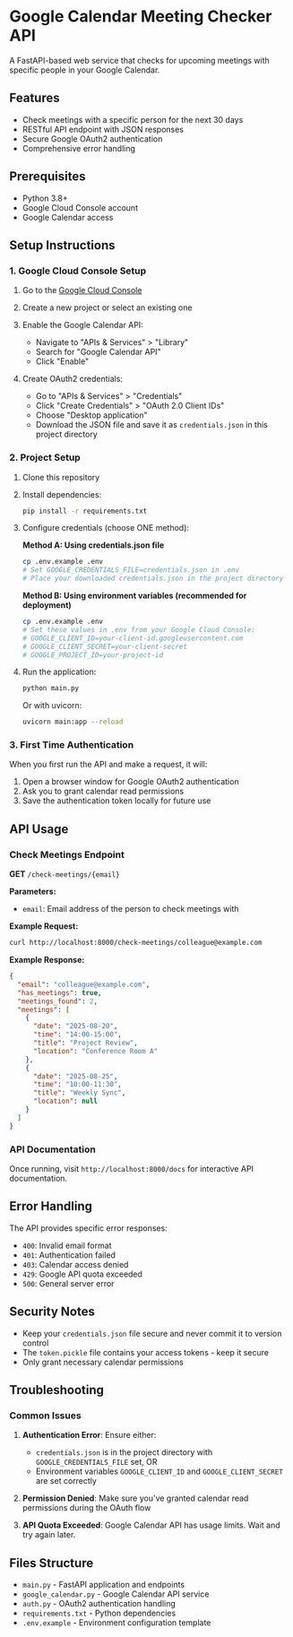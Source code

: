 # Google Calendar Meeting Checker API

A FastAPI-based web service that checks for upcoming meetings with specific people in your Google Calendar.

## Features

- Check meetings with a specific person for the next 30 days
- RESTful API endpoint with JSON responses
- Secure Google OAuth2 authentication
- Comprehensive error handling

## Prerequisites

- Python 3.8+
- Google Cloud Console account
- Google Calendar access

## Setup Instructions

### 1. Google Cloud Console Setup

1. Go to the [Google Cloud Console](https://console.cloud.google.com/)
2. Create a new project or select an existing one
3. Enable the Google Calendar API:
   - Navigate to "APIs & Services" > "Library"
   - Search for "Google Calendar API"
   - Click "Enable"

4. Create OAuth2 credentials:
   - Go to "APIs & Services" > "Credentials"
   - Click "Create Credentials" > "OAuth 2.0 Client IDs"
   - Choose "Desktop application"
   - Download the JSON file and save it as `credentials.json` in this project directory

### 2. Project Setup

1. Clone this repository
2. Install dependencies:
   ```bash
   pip install -r requirements.txt
   ```

3. Configure credentials (choose ONE method):

   **Method A: Using credentials.json file**
   ```bash
   cp .env.example .env
   # Set GOOGLE_CREDENTIALS_FILE=credentials.json in .env
   # Place your downloaded credentials.json in the project directory
   ```

   **Method B: Using environment variables (recommended for deployment)**
   ```bash
   cp .env.example .env
   # Set these values in .env from your Google Cloud Console:
   # GOOGLE_CLIENT_ID=your-client-id.googleusercontent.com
   # GOOGLE_CLIENT_SECRET=your-client-secret
   # GOOGLE_PROJECT_ID=your-project-id
   ```

4. Run the application:
   ```bash
   python main.py
   ```
   
   Or with uvicorn:
   ```bash
   uvicorn main:app --reload
   ```

### 3. First Time Authentication

When you first run the API and make a request, it will:
1. Open a browser window for Google OAuth2 authentication
2. Ask you to grant calendar read permissions
3. Save the authentication token locally for future use

## API Usage

### Check Meetings Endpoint

**GET** `/check-meetings/{email}`

**Parameters:**
- `email`: Email address of the person to check meetings with

**Example Request:**
```bash
curl http://localhost:8000/check-meetings/colleague@example.com
```

**Example Response:**
```json
{
  "email": "colleague@example.com",
  "has_meetings": true,
  "meetings_found": 2,
  "meetings": [
    {
      "date": "2025-08-20",
      "time": "14:00-15:00",
      "title": "Project Review",
      "location": "Conference Room A"
    },
    {
      "date": "2025-08-25",
      "time": "10:00-11:30",
      "title": "Weekly Sync",
      "location": null
    }
  ]
}
```

### API Documentation

Once running, visit `http://localhost:8000/docs` for interactive API documentation.

## Error Handling

The API provides specific error responses:
- `400`: Invalid email format
- `401`: Authentication failed
- `403`: Calendar access denied
- `429`: Google API quota exceeded
- `500`: General server error

## Security Notes

- Keep your `credentials.json` file secure and never commit it to version control
- The `token.pickle` file contains your access tokens - keep it secure
- Only grant necessary calendar permissions

## Troubleshooting

### Common Issues

1. **Authentication Error**: Ensure either:
   - `credentials.json` is in the project directory with `GOOGLE_CREDENTIALS_FILE` set, OR
   - Environment variables `GOOGLE_CLIENT_ID` and `GOOGLE_CLIENT_SECRET` are set correctly

2. **Permission Denied**: Make sure you've granted calendar read permissions during the OAuth flow

3. **API Quota Exceeded**: Google Calendar API has usage limits. Wait and try again later.

## Files Structure

- `main.py` - FastAPI application and endpoints
- `google_calendar.py` - Google Calendar API service
- `auth.py` - OAuth2 authentication handling
- `requirements.txt` - Python dependencies
- `.env.example` - Environment configuration template